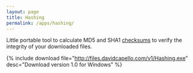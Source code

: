 ```yaml
---
layout: page
title: Hashing
permalink: /apps/hashing/
---
```


Little portable tool to calculate MD5 and SHA1
[checksums](http://en.wikipedia.org/wiki/Checksum) to
verify the integrity of your downloaded files.

{% include download file="http://files.davidcapello.com/v1/Hashing.exe" desc="Download version 1.0 for Windows" %}
